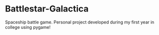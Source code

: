 # Battlestar-Galactica
Spaceship battle game. Personal project developed during my first year in college using pygame!
